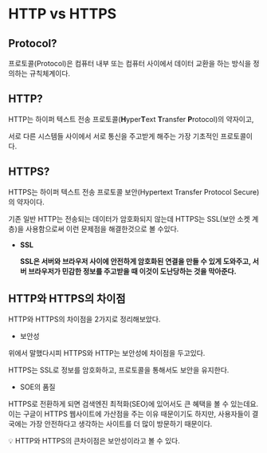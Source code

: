 # HTTP vs HTTPS

## Protocol?

프로토콜(Protocol)은 컴퓨터 내부 또는 컴퓨터 사이에서 데이터 교환을 하는 방식을 정의하는 규칙체계이다. 

## HTTP?

HTTP는 하이퍼 텍스트 전송 프로토콜(**H**yper**T**ext **T**ransfer **P**rotocol)의 약자이고, 

서로 다른 시스템들 사이에서 서로 통신을 주고받게 해주는 가장 기초적인 프로토콜이다.

## HTTPS?

HTTPS는 하이퍼 텍스트 전송 프로토콜 보안(Hypertext Transfer Protocol Secure)의 약자이다.

기존 일반 HTTP는 전송되는 데이터가 암호화되지 않는데 HTTPS는 SSL(보안 소켓 계층)을 사용함으로써 이런 문제점을 해결한것으로 볼 수있다.

- **SSL**
    
    **SSL은 서버와 브라우저 사이에 안전하게 암호화된 연결을 만들 수 있게 도와주고, 서버 브라우저가 민감한 정보를 주고받을 때 이것이 도난당하는 것을 막아준다.**
    

## HTTP와 HTTPS의 차이점

HTTP와 HTTPS의 차이점을 2가지로 정리해보았다.

- 보안성

위에서 말했다시피 HTTPS와 HTTP는 보안성에 차이점을 두고있다.

HTTPS는 SSL로 정보를 암호화하고, 프로토콜을 통해서도 보안을 유지한다.

- SOE의 품질

HTTPS로 전환하게 되면 검색엔진 최적화(SEO)에 있어서도 큰 혜택을 볼 수 있는데요.
이는 구글이 HTTPS 웹사이트에 가산점을 주는 이유 때문이기도 하지만, 사용자들이 결국에는 가장 안전하다고 생각하는 사이트를 더 많이 방문하기 때문이다.

<aside>
💡 HTTP와 HTTPS의 큰차이점은 보안성이라고 볼 수 있다.

</aside>
